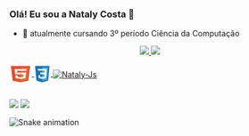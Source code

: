 ### Olá! Eu sou a Nataly Costa 👋

- 🌱 atualmente cursando 3º período Ciência da Computação

<div align="center">
   <a href="https://beacons.ai/Nataly-Costaa">
   <img height="180em" src="https://github-readme-stats.vercel.app/api?username=Nataly-Costaa&show_icons=true&theme=cobalt&include_all_commits=true&count_private=true"/>
   <img height="180em" src="https://github-readme-stats.vercel.app/api/top-langs/?username=Nataly-Costaa&layout=compact&langs_count=7&theme=cobalt"/>
</div>

<div style="display: inline_block"><br>  
   <img align="center" alt="Nataly-HTML" height="30" width="40" src="https://raw.githubusercontent.com/devicons/devicon/master/icons/html5/html5-original.svg" >   
   <img align="center" alt="Nataly-CSS" height="30" widht="40" src="https://raw.githubusercontent.com/devicons/devicon/master/icons/css3/css3-original.svg">
   <img align="center" alt="Nataly-Js" height="30" widht="40" src="https://cdn.jsdelivr.net/gh/devicons/devicon/icons/javascript/javascript-original.svg" />
       
</div>
    
  
 ##
  
 <div>
    <a href="https://www.linkedin.com/in/natalycosta-dev/" target="_blank"><img src="https://img.shields.io/badge/-LinkedIn-%230077B5?style=for-the-badge&logo=linkedin&logoColor=white" target="_blank"></a>
  <a href=mailto:natalynaty653@gmail.com><img src="https://img.shields.io/badge/Gmail-D14836?style=for-the-badge&logo=gmail&logoColor=white" target="_blank"></a>
</div>
   
   ![Snake animation](https://github.com/Nataly-Costaa/Nataly-Costaa/blob/output/github-contribution-grid-snake.svg)  
